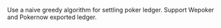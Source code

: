 Use a naive greedy algorithm for settling poker ledger. Support Wepoker and Pokernow exported ledger.